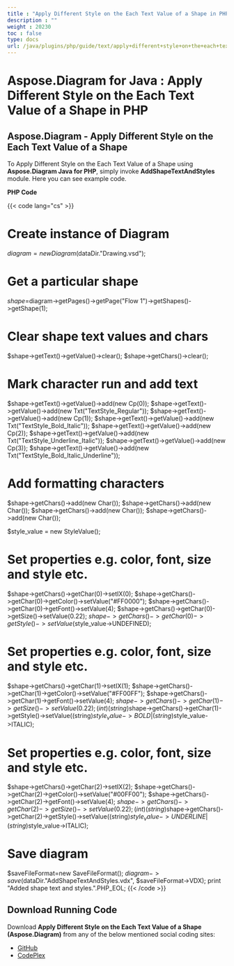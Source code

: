 ```yaml
---
title : "Apply Different Style on the Each Text Value of a Shape in PHP" 
description : "" 
weight : 20230 
toc : false
type: docs
url: /java/plugins/php/guide/text/apply+different+style+on+the+each+text+value+of+a+shape+in+php/
---
```


# Aspose.Diagram for Java : Apply Different Style on the Each Text Value of a Shape in PHP


## Aspose.Diagram - Apply Different Style on the Each Text Value of a Shape

To Apply Different Style on the Each Text Value of a Shape using **Aspose.Diagram Java for PHP**, simply invoke **AddShapeTextAndStyles** module. Here you can see example code.

**PHP Code**

{{< code lang="cs" >}}
# Create instance of Diagram
$diagram = new Diagram($dataDir."Drawing.vsd");

# Get a particular shape
$shape=$diagram->getPages()->getPage("Flow 1")->getShapes()->getShape(1);

# Clear shape text values and chars
$shape->getText()->getValue()->clear();
$shape->getChars()->clear();

# Mark character run and add text
$shape->getText()->getValue()->add(new Cp(0));
$shape->getText()->getValue()->add(new Txt("TextStyle_Regular"));
$shape->getText()->getValue()->add(new Cp(1));
$shape->getText()->getValue()->add(new Txt("TextStyle_Bold_Italic"));
$shape->getText()->getValue()->add(new Cp(2));
$shape->getText()->getValue()->add(new Txt("TextStyle_Underline_Italic"));
$shape->getText()->getValue()->add(new Cp(3));
$shape->getText()->getValue()->add(new Txt("TextStyle_Bold_Italic_Underline"));

# Add formatting characters
$shape->getChars()->add(new Char());
$shape->getChars()->add(new Char());
$shape->getChars()->add(new Char());
$shape->getChars()->add(new Char());

$style_value = new StyleValue();

# Set properties e.g. color, font, size and style etc.
$shape->getChars()->getChar(0)->setIX(0);
$shape->getChars()->getChar(0)->getColor()->setValue("#FF0000");
$shape->getChars()->getChar(0)->getFont()->setValue(4);
$shape->getChars()->getChar(0)->getSize()->setValue(0.22);
$shape->getChars()->getChar(0)->getStyle()->setValue($style_value->UNDEFINED);

# Set properties e.g. color, font, size and style etc.
$shape->getChars()->getChar(1)->setIX(1);
$shape->getChars()->getChar(1)->getColor()->setValue("#FF00FF");
$shape->getChars()->getChar(1)->getFont()->setValue(4);
$shape->getChars()->getChar(1)->getSize()->setValue(0.22);
(int)(string)$shape->getChars()->getChar(1)->getStyle()->setValue((string)$style_value->BOLD | (string)$style_value->ITALIC);

# Set properties e.g. color, font, size and style etc.
$shape->getChars()->getChar(2)->setIX(2);
$shape->getChars()->getChar(2)->getColor()->setValue("#00FF00");
$shape->getChars()->getChar(2)->getFont()->setValue(4);
$shape->getChars()->getChar(2)->getSize()->setValue(0.22);
(int)(string)$shape->getChars()->getChar(2)->getStyle()->setValue((string)$style_value->UNDERLINE | (string)$style_value->ITALIC);

# Save diagram
$saveFileFormat=new SaveFileFormat();
$diagram->save($dataDir."AddShapeTextAndStyles.vdx", $saveFileFormat->VDX);
print "Added shape text and styles.".PHP_EOL;
{{< /code >}}

## Download Running Code

Download **Apply Different Style on the Each Text Value of a Shape (Aspose.Diagram)** from any of the below mentioned social coding sites:

*   [GitHub](https://github.com/asposediagram/Aspose.Diagram-for-Java/blob/master/Plugins/Aspose_Diagram_Java_for_PHP/src/aspose/diagram/WorkingwithText/AddShapeTextAndStyles.php)
*   [CodePlex](https://asposediagramjavaphp.codeplex.com/SourceControl/latest#src/aspose/diagram/WorkingwithText/AddShapeTextAndStyles.php)

